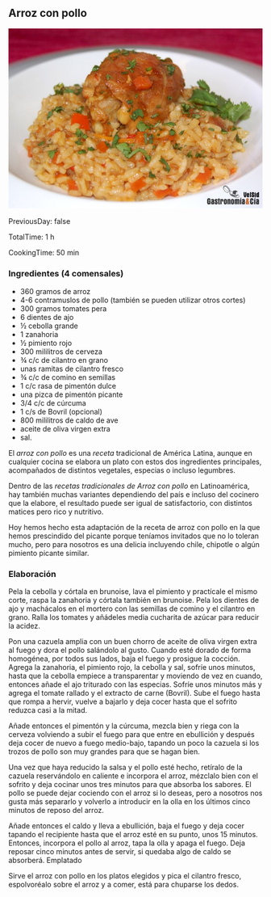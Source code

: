[title]: #()

##  Arroz con pollo
 

[img]: #()

![](../docs/imgs/0038-arroz_pollo.jpg)

[#url]:#()

[](http://www.gastronomiaycia.com/2009/03/19/arroz-con-pollo)

[recipe-time]: #()

PreviousDay: false

TotalTime: 1 h

CookingTime: 50 min

[ingredients-content]: #()

### Ingredientes (4 comensales)
    
* 360 gramos de arroz
* 4-6 contramuslos de pollo (también se pueden utilizar
    otros cortes)
* 300 gramos tomates pera
* 6 dientes de ajo
* ½ cebolla grande
* 1
    zanahoria
* ½ pimiento rojo
* 300 mililitros de cerveza
* ¾ c/c de cilantro en
    grano
* unas ramitas de cilantro fresco
* ¾
    c/c de comino en semillas
* 1 c/c rasa de pimentón dulce
* una pizca de
    pimentón picante
* 3/4 c/c de cúrcuma
* 1 c/s de Bovril (opcional)
* 800
    mililitros de caldo de ave
* aceite de oliva virgen extra
* sal.



[content]: #()


El *arroz con pollo* es una *receta* tradicional de América Latina, aunque
en cualquier cocina se elabora un plato con estos dos ingredientes
principales, acompañados de distintos vegetales, especias o incluso
legumbres.

Dentro de las *recetas tradicionales de Arroz con pollo* en Latinoamérica,
hay también muchas variantes dependiendo del país e incluso del cocinero
que la elabore, el resultado puede ser igual de satisfactorio, con
distintos matices pero rico y nutritivo.

Hoy hemos hecho esta adaptación de la receta de arroz con pollo en la que
hemos prescindido del picante porque teníamos invitados que no lo toleran
mucho, pero para nosotros es una delicia incluyendo chile, chipotle o algún pimiento
picante similar.

### Elaboración

Pela la cebolla y córtala en brunoise, lava el pimiento y
practícale el mismo corte, raspa la zanahoria y córtala también en
brunoise. Pela los dientes de ajo y machácalos en el mortero con las
semillas de comino y el cilantro en grano. Ralla los tomates y añádeles
media cucharita de azúcar para reducir la acidez.

Pon una cazuela amplia con un buen chorro de aceite de oliva virgen extra
al fuego y dora el pollo salándolo al gusto. Cuando esté dorado de forma
homogénea, por todos sus lados, baja el fuego y prosigue la cocción. Agrega
la zanahoria, el pimiento rojo, la cebolla y sal, sofríe unos minutos,
hasta que la cebolla empiece a transparentar y moviendo de vez en cuando,
entonces añade el ajo triturado con las especias. Sofríe unos minutos más y
agrega el tomate rallado y el extracto de carne (Bovril). Sube el fuego hasta
que rompa a hervir, vuelve a bajarlo y deja cocer hasta que el sofrito
reduzca casi a la mitad.

Añade entonces el pimentón y la cúrcuma, mezcla bien y riega con la cerveza
volviendo a subir el fuego para que entre en ebullición y después deja
cocer de nuevo a fuego medio-bajo, tapando un poco la cazuela si los trozos
de pollo
son muy grandes para que se hagan bien.

Una vez que haya reducido la salsa y el pollo esté hecho, retíralo de la
cazuela reservándolo en caliente e incorpora el arroz, mézclalo bien con el
sofrito y deja cocinar unos tres minutos para que absorba los sabores. El
pollo se puede dejar cociendo con el arroz si lo deseas, pero a nosotros
nos gusta más separarlo y volverlo a introducir en la olla en los últimos
cinco minutos de reposo del arroz.

Añade entonces el caldo y lleva a ebullición, baja el fuego y deja cocer
tapando el recipiente hasta que el arroz esté en su punto, unos 15 minutos[](timer:15:minutes).
Entonces, incorpora el pollo al arroz, tapa la olla y apaga el fuego. Deja
reposar cinco minutos antes de servir, si quedaba algo de caldo se
absorberá.
Emplatado

Sirve el arroz con pollo en los platos elegidos y pica el cilantro fresco,
espolvoréalo sobre el arroz y a comer, está para chuparse los dedos.
